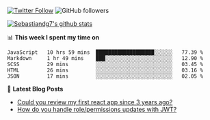 <!--
[![visitors](https://visitor-badge.glitch.me/badge?page_id=sebastiandg7.sebastiandg7)](https://github.com/sebastiandg7)
-->
[![Twitter Follow](https://img.shields.io/twitter/follow/sebastiandg7?style=social&label=Follow)](https://twitter.com/sebastiandg7)
![GitHub followers](https://img.shields.io/github/followers/sebastiandg7?label=Follow&style=social)

[![Sebastiandg7's github stats](https://github-readme-stats.vercel.app/api?username=sebastiandg7)](https://github.com/anuraghazra/github-readme-stats)

📊 **This week I spent my time on**
<!--START_SECTION:waka-->
```text
JavaScript   10 hrs 59 mins  ███████████████████░░░░░░   77.39 % 
Markdown     1 hr 49 mins    ███░░░░░░░░░░░░░░░░░░░░░░   12.90 % 
SCSS         29 mins         ░░░░░░░░░░░░░░░░░░░░░░░░░   03.45 % 
HTML         26 mins         ░░░░░░░░░░░░░░░░░░░░░░░░░   03.16 % 
JSON         17 mins         ░░░░░░░░░░░░░░░░░░░░░░░░░   02.05 %
```
<!--END_SECTION:waka-->

📕 **Latest Blog Posts**
<!-- BLOG-POST-LIST:START -->
- [Could you review my first react app since 3 years ago?](https://dev.to/sebastiandg7/could-you-review-my-first-react-app-since-3-years-ago-3nbh)
- [How do you handle role/permissions updates with JWT?](https://dev.to/sebastiandg7/how-do-you-handle-role-permissions-updates-with-jwt-3778)
<!-- BLOG-POST-LIST:END -->
